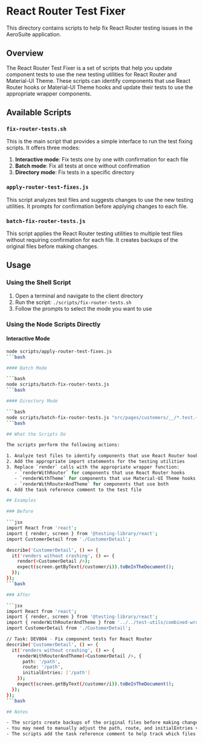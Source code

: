 # React Router Test Fixer

This directory contains scripts to help fix React Router testing issues in the AeroSuite
application.

## Overview

The React Router Test Fixer is a set of scripts that help you update component tests to use the new
testing utilities for React Router and Material-UI Theme. These scripts can identify components
that use React Router hooks or Material-UI Theme hooks and update their tests to use the
appropriate wrapper components.

## Available Scripts

### `fix-router-tests.sh`

This is the main script that provides a simple interface to run the test fixing scripts. It offers
three modes:

1. __Interactive mode__: Fix tests one by one with confirmation for each file
2. __Batch mode__: Fix all tests at once without confirmation
3. __Directory mode__: Fix tests in a specific directory

### `apply-router-test-fixes.js`

This script analyzes test files and suggests changes to use the new testing utilities. It prompts
for confirmation before applying changes to each file.

### `batch-fix-router-tests.js`

This script applies the React Router testing utilities to multiple test files without requiring
confirmation for each file. It creates backups of the original files before making changes.

## Usage

### Using the Shell Script

1. Open a terminal and navigate to the client directory
2. Run the script: `./scripts/fix-router-tests.sh`
3. Follow the prompts to select the mode you want to use

### Using the Node Scripts Directly

#### Interactive Mode

```bash
node scripts/apply-router-test-fixes.js
```bash

#### Batch Mode

```bash
node scripts/batch-fix-router-tests.js
```bash

#### Directory Mode

```bash
node scripts/batch-fix-router-tests.js "src/pages/customers/__/*.test.{js,jsx,ts,tsx}"
```bash

## What the Scripts Do

The scripts perform the following actions:

1. Analyze test files to identify components that use React Router hooks or Material-UI Theme hooks
2. Add the appropriate import statements for the testing utilities
3. Replace `render` calls with the appropriate wrapper function:
   - `renderWithRouter` for components that use React Router hooks
   - `renderWithTheme` for components that use Material-UI Theme hooks
   - `renderWithRouterAndTheme` for components that use both
4. Add the task reference comment to the test file

## Examples

### Before

```jsx
import React from 'react';
import { render, screen } from '@testing-library/react';
import CustomerDetail from './CustomerDetail';

describe('CustomerDetail', () => {
  it('renders without crashing', () => {
    render(<CustomerDetail />);
    expect(screen.getByText(/customer/i)).toBeInTheDocument();
  });
});
```bash

### After

```jsx
import React from 'react';
import { render, screen } from '@testing-library/react';
import { renderWithRouterAndTheme } from '../../test-utils/combined-wrapper';
import CustomerDetail from './CustomerDetail';

// Task: DEV004 - Fix component tests for React Router
describe('CustomerDetail', () => {
  it('renders without crashing', () => {
    renderWithRouterAndTheme(<CustomerDetail />, {
      path: '/path',
      route: '/path',
      initialEntries: ['/path']
    });
    expect(screen.getByText(/customer/i)).toBeInTheDocument();
  });
});
```bash

## Notes

- The scripts create backups of the original files before making changes
- You may need to manually adjust the path, route, and initialEntries values after the script runs
- The scripts add the task reference comment to help track which files have been updated
